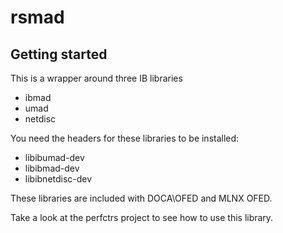 # rsmad



## Getting started

This is a wrapper around three IB libraries

 - ibmad
 - umad
 - netdisc

You need the headers for these libraries to be installed:

 - libibumad-dev
 - libibmad-dev
 - libibnetdisc-dev

These libraries are included with DOCA\OFED and MLNX OFED.

Take a look at the perfctrs project to see how to use this library.
